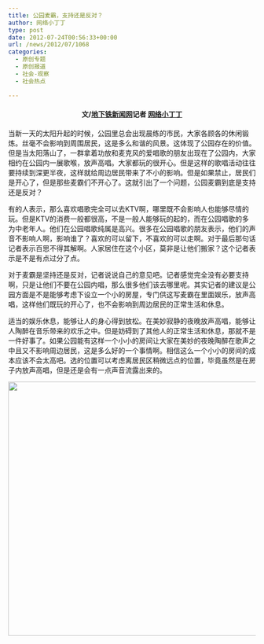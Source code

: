 ```yaml
---
title: 公园麦霸，支持还是反对？
author: 网络小丁丁
type: post
date: 2012-07-24T00:56:33+00:00
url: /news/2012/07/1068
categories:
  - 原创专题
  - 原创报道
  - 社会-观察
  - 社会热点

---
```

<h4 style="text-align: center;">
  文/<a title="地下铁新闻网" href="http://metronews.sinaapp.com/" target="_blank">地下铁新闻网</a>记者 <a title="网络小丁丁" href="http://weibo.com/dingyichao" target="_blank">网络小丁丁</a>
</h4>

当新一天的太阳升起的时候，公园里总会出现晨练的市民，大家各顾各的休闲锻炼。丝毫不会影响到周围居民，这是多么和谐的风景。这体现了公园存在的价值。但是当太阳落山了，一群拿着功放和麦克风的爱唱歌的朋友出现在了公园内，大家相约在公园内一展歌喉，放声高唱。大家都玩的很开心。但是这样的歌唱活动往往要持续到深更半夜，这样就给周边居民带来了不小的影响。但是如果禁止，居民们是开心了，但是那些麦霸们不开心了。这就引出了一个问题，公园麦霸到底是支持还是反对？

有的人表示，那么喜欢唱歌完全可以去KTV啊，哪里既不会影响人也能够尽情的玩。但是KTV的消费一般都很高，不是一般人能够玩的起的，而在公园唱歌的多为中老年人。他们在公园唱歌纯属是高兴。很多在公园唱歌的朋友表示，他们的声音不影响人啊，影响谁了？喜欢的可以留下，不喜欢的可以走啊。对于最后那句话记者表示百思不得其解啊。人家居住在这个小区，莫非是让他们搬家？这个记者表示是不是有点过分了点。

对于麦霸是坚持还是反对，记者说说自己的意见吧。记者感觉完全没有必要支持啊，只是让他们不要在公园内唱，那么很多他们该去哪里呢。其实记者的建议是公园方面是不是能够考虑下设立一个小的房屋，专门供这写麦霸在里面娱乐，放声高唱，这样他们既玩的开心了，也不会影响到周边居民的正常生活和休息。

适当的娱乐休息，能够让人的身心得到放松。在美妙寂静的夜晚放声高唱，能够让人陶醉在音乐带来的欢乐之中。但是妨碍到了其他人的正常生活和休息，那就不是一件好事了。如果公园能有这样一个小小的房间让大家在美妙的夜晚陶醉在歌声之中且又不影响周边居民，这是多么好的一个事情啊。相信这么一个小小的房间的成本应该不会太高吧。选的位置可以考虑离居民区稍微远点的位置，毕竟虽然是在房子内放声高唱，但是还是会有一点声音流露出来的。

<img class="alignnone" title="http://ww4.sinaimg.cn/mw690/49a38079gw1dv7ney96n9j.jpg" src="http://ww4.sinaimg.cn/mw690/49a38079gw1dv7ney96n9j.jpg" alt="" width="690" height="517" />
